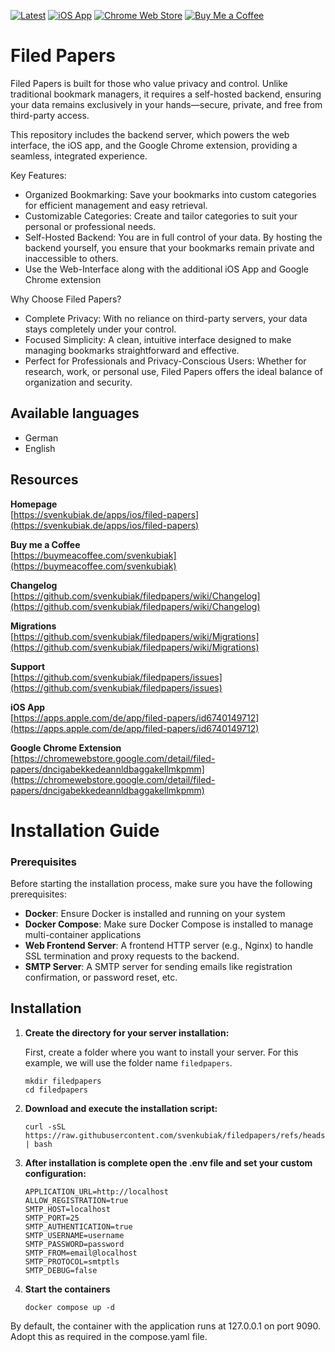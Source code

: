 [![Latest](https://img.shields.io/github/v/tag/svenkubiak/filedpapers?label=ghcr.io&sort=semver)](https://ghcr.io/svenkubiak/filedpapers/filedpapers)
[![iOS App](https://img.shields.io/badge/iOS-App_Store-blue?logo=apple)](https://apps.apple.com/de/app/filed-papers/id6740149712)
[![Chrome Web Store](https://img.shields.io/badge/Chrome-Extension-blue?logo=google-chrome)](https://chromewebstore.google.com/detail/filed-papers/dncigabekkedeannldbaggakellmkpmm)
[![Buy Me a Coffee](https://img.shields.io/badge/Buy%20Me%20A%20Coffee-%F0%9F%8D%BA-yellow)](https://buymeacoffee.com/svenkubiak)

Filed Papers
================

Filed Papers is built for those who value privacy and control. Unlike traditional bookmark managers, it requires a self-hosted backend, ensuring your data remains exclusively in your hands—secure, private, and free from third-party access.

This repository includes the backend server, which powers the web interface, the iOS app, and the Google Chrome extension, providing a seamless, integrated experience.

Key Features:

- Organized Bookmarking: Save your bookmarks into custom categories for efficient management and easy retrieval.
- Customizable Categories: Create and tailor categories to suit your personal or professional needs.
- Self-Hosted Backend: You are in full control of your data. By hosting the backend yourself, you ensure that your bookmarks remain private and inaccessible to others.
- Use the Web-Interface along with the additional iOS App and Google Chrome extension

Why Choose Filed Papers?

- Complete Privacy: With no reliance on third-party servers, your data stays completely under your control.
- Focused Simplicity: A clean, intuitive interface designed to make managing bookmarks straightforward and effective.
- Perfect for Professionals and Privacy-Conscious Users: Whether for research, work, or personal use, Filed Papers offers the ideal balance of organization and security. 

## Available languages

- German
- English

## Resources

**Homepage**   
[https://svenkubiak.de/apps/ios/filed-papers](https://svenkubiak.de/apps/ios/filed-papers)

**Buy me a Coffee**   
[https://buymeacoffee.com/svenkubiak](https://buymeacoffee.com/svenkubiak)

**Changelog**   
[https://github.com/svenkubiak/filedpapers/wiki/Changelog](https://github.com/svenkubiak/filedpapers/wiki/Changelog)

**Migrations**   
[https://github.com/svenkubiak/filedpapers/wiki/Migrations](https://github.com/svenkubiak/filedpapers/wiki/Migrations)

**Support**   
[https://github.com/svenkubiak/filedpapers/issues](https://github.com/svenkubiak/filedpapers/issues)

**iOS App**  
[https://apps.apple.com/de/app/filed-papers/id6740149712](https://apps.apple.com/de/app/filed-papers/id6740149712)

**Google Chrome Extension**  
[https://chromewebstore.google.com/detail/filed-papers/dncigabekkedeannldbaggakellmkpmm](https://chromewebstore.google.com/detail/filed-papers/dncigabekkedeannldbaggakellmkpmm)

# Installation Guide

### Prerequisites

Before starting the installation process, make sure you have the following prerequisites:

- **Docker**: Ensure Docker is installed and running on your system
- **Docker Compose**: Make sure Docker Compose is installed to manage multi-container applications
- **Web Frontend Server**: A frontend HTTP server (e.g., Nginx) to handle SSL termination and proxy requests to the backend.
- **SMTP Server**: A SMTP server for sending emails like registration confirmation, or password reset, etc.

## Installation

1. **Create the directory for your server installation:**

   First, create a folder where you want to install your server. For this example, we will use the folder name `filedpapers`.

   ```shell
   mkdir filedpapers
   cd filedpapers
   ```
2. **Download and execute the installation script:**

   ```shell
   curl -sSL https://raw.githubusercontent.com/svenkubiak/filedpapers/refs/heads/main/install.sh | bash
   ```
   
3. **After installation is complete open the .env file and set your custom configuration:**

   ```
   APPLICATION_URL=http://localhost
   ALLOW_REGISTRATION=true
   SMTP_HOST=localhost
   SMTP_PORT=25
   SMTP_AUTHENTICATION=true
   SMTP_USERNAME=username
   SMTP_PASSWORD=password
   SMTP_FROM=email@localhost
   SMTP_PROTOCOL=smtptls
   SMTP_DEBUG=false
   ```

4. **Start the containers**

   ```shell
   docker compose up -d
   ```

By default, the container with the application runs at 127.0.0.1 on port 9090. Adopt this as required in the compose.yaml file.